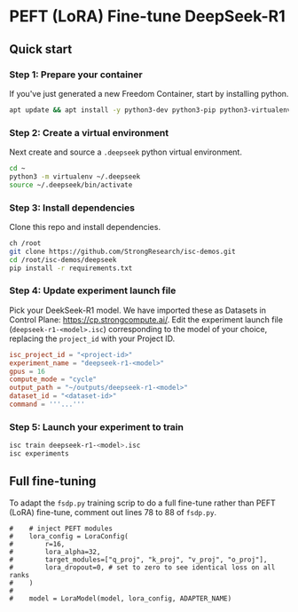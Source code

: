 # PEFT (LoRA) Fine-tune DeepSeek-R1
## Quick start
### Step 1: Prepare your container
If you've just generated a new Freedom Container, start by installing python.
```bash
apt update && apt install -y python3-dev python3-pip python3-virtualenv git nano
```
### Step 2: Create a virtual environment
Next create and source a `.deepseek` python virtual environment.
```bash
cd ~
python3 -m virtualenv ~/.deepseek
source ~/.deepseek/bin/activate
```
### Step 3: Install dependencies
Clone this repo and install dependencies.
```bash
ch /root
git clone https://github.com/StrongResearch/isc-demos.git
cd /root/isc-demos/deepseek
pip install -r requirements.txt
```
### Step 4: Update experiment launch file
Pick your DeekSeek-R1 model. We have imported these as Datasets in Control Plane: https://cp.strongcompute.ai/.
Edit the experiment launch file (`deepseek-r1-<model>.isc`) corresponding to the model of your choice, replacing the `project_id` with your Project ID.
```toml
isc_project_id = "<project-id>"
experiment_name = "deepseek-r1-<model>"
gpus = 16
compute_mode = "cycle"
output_path = "~/outputs/deepseek-r1-<model>"
dataset_id = "<dataset-id>"
command = '''...'''
```
### Step 5: Launch your experiment to train
```bash
isc train deepseek-r1-<model>.isc
isc experiments
```
## Full fine-tuning
To adapt the `fsdp.py` training scrip to do a full fine-tune rather than PEFT (LoRA) fine-tune, comment out lines 78 to 88 of `fsdp.py`.
```
#    # inject PEFT modules
#    lora_config = LoraConfig(
#        r=16,
#        lora_alpha=32,
#        target_modules=["q_proj", "k_proj", "v_proj", "o_proj"],
#        lora_dropout=0, # set to zero to see identical loss on all ranks
#    )
#
#    model = LoraModel(model, lora_config, ADAPTER_NAME)
```